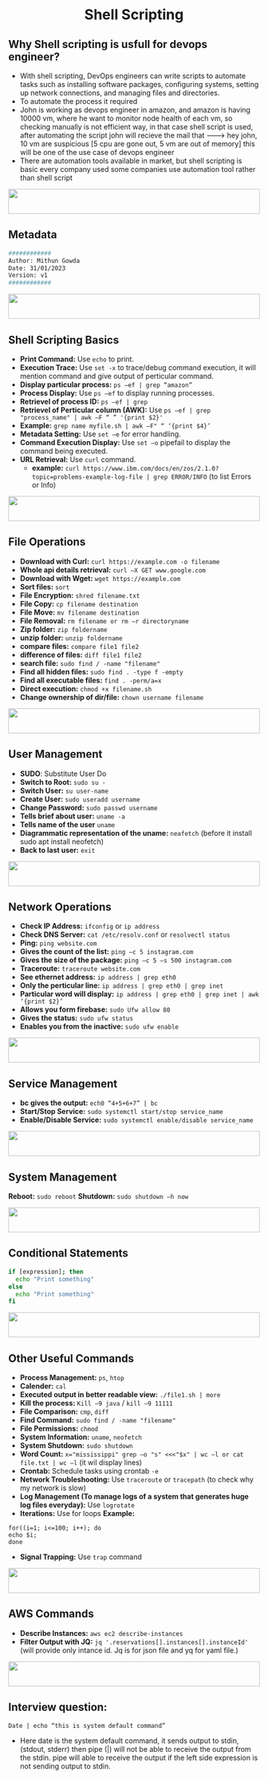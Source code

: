 <h1 align="center">Shell Scripting</h1>


## Why Shell scripting is usfull for devops engineer? 

- With shell scripting, DevOps engineers can write scripts to automate tasks such as installing software packages, configuring systems, setting up network connections, and managing files and directories. 
- To automate the process it required 
- John is working as devops engineer in amazon, and amazon is having 10000 vm, where he want to monitor node health of each vm, so checking manually is not efficient way, in that case shell script is used, after automating the script john will recieve the mail that ---> hey john, 10 vm are suspicious [5 cpu are gone out, 5 vm are out of memory] this will be one of the use case of devops engineer 
- There are automation tools available in market, but shell scripting is basic every company used some companies use automation tool rather than shell script

<img width="100%" height="50" src="https://i.imgur.com/dBaSKWF.gif" /> 

## Metadata
```bash
############ 
Author: Mithun Gowda 
Date: 31/01/2023 
Version: v1 
############
```
<img width="100%" height="50" src="https://i.imgur.com/dBaSKWF.gif" /> 

## Shell Scripting Basics

- **Print Command:** Use `echo` to print.
- **Execution Trace:** Use `set -x` to trace/debug command execution, it will mention command and give output of perticular command.
- **Display particular process:** `ps –ef | grep “amazon”` 
- **Process Display:** Use `ps –ef` to display running processes.
- **Retrievel of process ID:** `ps –ef | grep`
- **Retrievel of Perticular column (AWK):** Use `ps –ef | grep "process_name" | awk –F “ ” '{print $2}'`
- **Example:** `grep name myfile.sh | awk –F" “ ‘{print $4}’` 
- **Metadata Setting:** Use `set –e` for error handling.
- **Command Execution Display:** Use `set –o` pipefail to display the command being executed.
- **URL Retrieval:** Use `curl` command.
  - **example:**  `curl https://www.ibm.com/docs/en/zos/2.1.0?topic=problems-example-log-file | grep ERROR/INFO` (to list Errors or Info)

<img width="100%" height="50" src="https://i.imgur.com/dBaSKWF.gif" /> 

## File Operations

- **Download with Curl:** `curl https://example.com -o filename`
- **Whole api details retrieval:** `curl –X GET www.google.com` 
- **Download with Wget:** `wget https://example.com`
- **Sort files:** `sort`
- **File Encryption:** `shred filename.txt`
- **File Copy:** `cp filename destination`
- **File Move:** `mv filename destination`
- **File Removal:** `rm filename or rm –r directoryname`
- **Zip folder:** `zip foldername`
- **unzip folder:** `unzip foldername`
- **compare files:** `compare file1 file2`
- **difference of files:** `diff file1 file2`
- **search file:** `sudo find / -name "filename"`
- **Find all hidden files:** `sudo find . -type f -empty`
- **Find all executable files:** `find . -perm/a=x`
- **Direct execution:** `chmod +x filename.sh`
- **Change ownership of dir/file:** `chown username filename`

<img width="100%" height="50" src="https://i.imgur.com/dBaSKWF.gif" /> 

## User Management

- **SUDO**: Substitute User Do
- **Switch to Root:** `sudo su -`
- **Switch User:** `su user-name`
- **Create User:** `sudo useradd username`
- **Change Password:**   `sudo passwd username`
- **Tells brief about user:** `uname -a`
- **Tells name of the user** `uname`
- **Diagrammatic representation of the uname:** `neafetch` (before it install sudo apt install neofetch)
- **Back to last user:** `exit`

<img width="100%" height="50" src="https://i.imgur.com/dBaSKWF.gif" />   

## Network Operations

- **Check IP Address:** `ifconfig` or `ip address`
- **Check DNS Server:** `cat /etc/resolv.conf` or `resolvectl status`
- **Ping:** `ping website.com`
- **Gives the count of the list:** `ping –c 5 instagram.com`
- **Gives the size of the package:** `ping –c 5 –s 500 instagram.com`
- **Traceroute:** `traceroute website.com`
- **See ethernet address:** `ip address | grep eth0`
- **Only the perticular line:** `ip address | grep eth0 | grep inet`
- **Particular word will display:** `ip address | grep eth0 | grep inet | awk ‘{print $2}’`
- **Allows you form firebase:** `sudo Ufw allow 80`
- **Gives the status:** `sudo ufw status`
- **Enables you from the inactive:** `sudo ufw enable`

<img width="100%" height="50" src="https://i.imgur.com/dBaSKWF.gif" /> 

## Service Management

- **bc gives the output:** `ech0 “4+5+6+7” | bc` 
- **Start/Stop Service:** `sudo systemctl start/stop service_name`
- **Enable/Disable Service:** `sudo systemctl enable/disable service_name`

<img width="100%" height="50" src="https://i.imgur.com/dBaSKWF.gif" /> 

## System Management
**Reboot:** `sudo reboot`
**Shutdown:** `sudo shutdown –h now`

<img width="100%" height="50" src="https://i.imgur.com/dBaSKWF.gif" /> 

## Conditional Statements
```bash
if [expression]; then
  echo "Print something"
else
  echo "Print something"
fi
```

<img width="100%" height="50" src="https://i.imgur.com/dBaSKWF.gif" /> 

## Other Useful Commands

- **Process Management:** `ps`, `htop`
- **Calender:** `cal`
- **Executed output in better readable view:** `./file1.sh | more `
- **Kill the process:** `Kill –9 java` / `kill –9 11111 `
- **File Comparison:** `cmp`, `diff`
- **Find Command:** `sudo find / -name "filename"`
- **File Permissions:** `chmod`
- **System Information:** `uname`, `neofetch`
- **System Shutdown:** `sudo shutdown`
- **Word Count:** `x="mississippi" grep –o "s" <<<"$x" | wc –l or cat file.txt | wc –l` (it wil display lines)
- **Crontab:** Schedule tasks using crontab `-e`
- **Network Troubleshooting:** Use `traceroute` or `tracepath`  (to check why my network is slow)
- **Log Management (To manage logs of a system that generates huge log files everyday):** Use `logrotate` 
- **Iterations:** Use for loops
**Example:**
```
for((i=1; i<=100; i++); do
echo $i;
done 
```
- **Signal Trapping:** Use `trap` command

<img width="100%" height="50" src="https://i.imgur.com/dBaSKWF.gif" /> 

## AWS Commands

- **Describe Instances:** `aws ec2 describe-instances`
- **Filter Output with JQ:** `jq '.reservations[].instances[].instanceId'`   (will provide only intance id. Jq is for json file and yq for yaml file.)

<img width="100%" height="50" src="https://i.imgur.com/dBaSKWF.gif" /> 

## Interview question:
`Date | echo “this is system default command”`

  - Here date is the system default command, it sends output to stdin, (stdout, stderr) then pipe (|) will not be able to receive the output from the stdin.  pipe will able to receive the output if the left side expression is not sending output to stdin. 

